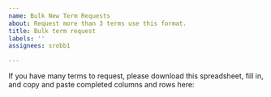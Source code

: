 ```yaml
---
name: Bulk New Term Requests
about: Request more than 3 terms use this format.
title: Bulk term request
labels: ''
assignees: srobb1

---
```


If you have many terms to request, please download this spreadsheet, fill in, and copy and paste completed columns and rows here:
